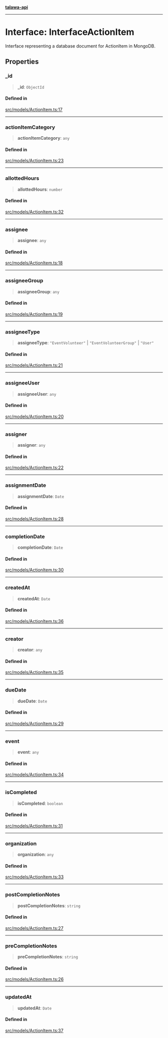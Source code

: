 [**talawa-api**](../../../README.md)

***

# Interface: InterfaceActionItem

Interface representing a database document for ActionItem in MongoDB.

## Properties

### \_id

> **\_id**: `ObjectId`

#### Defined in

[src/models/ActionItem.ts:17](https://github.com/Suyash878/talawa-api/blob/f376d03c37e9acd046e7cc983947432c95f74442/src/models/ActionItem.ts#L17)

***

### actionItemCategory

> **actionItemCategory**: `any`

#### Defined in

[src/models/ActionItem.ts:23](https://github.com/Suyash878/talawa-api/blob/f376d03c37e9acd046e7cc983947432c95f74442/src/models/ActionItem.ts#L23)

***

### allottedHours

> **allottedHours**: `number`

#### Defined in

[src/models/ActionItem.ts:32](https://github.com/Suyash878/talawa-api/blob/f376d03c37e9acd046e7cc983947432c95f74442/src/models/ActionItem.ts#L32)

***

### assignee

> **assignee**: `any`

#### Defined in

[src/models/ActionItem.ts:18](https://github.com/Suyash878/talawa-api/blob/f376d03c37e9acd046e7cc983947432c95f74442/src/models/ActionItem.ts#L18)

***

### assigneeGroup

> **assigneeGroup**: `any`

#### Defined in

[src/models/ActionItem.ts:19](https://github.com/Suyash878/talawa-api/blob/f376d03c37e9acd046e7cc983947432c95f74442/src/models/ActionItem.ts#L19)

***

### assigneeType

> **assigneeType**: `"EventVolunteer"` \| `"EventVolunteerGroup"` \| `"User"`

#### Defined in

[src/models/ActionItem.ts:21](https://github.com/Suyash878/talawa-api/blob/f376d03c37e9acd046e7cc983947432c95f74442/src/models/ActionItem.ts#L21)

***

### assigneeUser

> **assigneeUser**: `any`

#### Defined in

[src/models/ActionItem.ts:20](https://github.com/Suyash878/talawa-api/blob/f376d03c37e9acd046e7cc983947432c95f74442/src/models/ActionItem.ts#L20)

***

### assigner

> **assigner**: `any`

#### Defined in

[src/models/ActionItem.ts:22](https://github.com/Suyash878/talawa-api/blob/f376d03c37e9acd046e7cc983947432c95f74442/src/models/ActionItem.ts#L22)

***

### assignmentDate

> **assignmentDate**: `Date`

#### Defined in

[src/models/ActionItem.ts:28](https://github.com/Suyash878/talawa-api/blob/f376d03c37e9acd046e7cc983947432c95f74442/src/models/ActionItem.ts#L28)

***

### completionDate

> **completionDate**: `Date`

#### Defined in

[src/models/ActionItem.ts:30](https://github.com/Suyash878/talawa-api/blob/f376d03c37e9acd046e7cc983947432c95f74442/src/models/ActionItem.ts#L30)

***

### createdAt

> **createdAt**: `Date`

#### Defined in

[src/models/ActionItem.ts:36](https://github.com/Suyash878/talawa-api/blob/f376d03c37e9acd046e7cc983947432c95f74442/src/models/ActionItem.ts#L36)

***

### creator

> **creator**: `any`

#### Defined in

[src/models/ActionItem.ts:35](https://github.com/Suyash878/talawa-api/blob/f376d03c37e9acd046e7cc983947432c95f74442/src/models/ActionItem.ts#L35)

***

### dueDate

> **dueDate**: `Date`

#### Defined in

[src/models/ActionItem.ts:29](https://github.com/Suyash878/talawa-api/blob/f376d03c37e9acd046e7cc983947432c95f74442/src/models/ActionItem.ts#L29)

***

### event

> **event**: `any`

#### Defined in

[src/models/ActionItem.ts:34](https://github.com/Suyash878/talawa-api/blob/f376d03c37e9acd046e7cc983947432c95f74442/src/models/ActionItem.ts#L34)

***

### isCompleted

> **isCompleted**: `boolean`

#### Defined in

[src/models/ActionItem.ts:31](https://github.com/Suyash878/talawa-api/blob/f376d03c37e9acd046e7cc983947432c95f74442/src/models/ActionItem.ts#L31)

***

### organization

> **organization**: `any`

#### Defined in

[src/models/ActionItem.ts:33](https://github.com/Suyash878/talawa-api/blob/f376d03c37e9acd046e7cc983947432c95f74442/src/models/ActionItem.ts#L33)

***

### postCompletionNotes

> **postCompletionNotes**: `string`

#### Defined in

[src/models/ActionItem.ts:27](https://github.com/Suyash878/talawa-api/blob/f376d03c37e9acd046e7cc983947432c95f74442/src/models/ActionItem.ts#L27)

***

### preCompletionNotes

> **preCompletionNotes**: `string`

#### Defined in

[src/models/ActionItem.ts:26](https://github.com/Suyash878/talawa-api/blob/f376d03c37e9acd046e7cc983947432c95f74442/src/models/ActionItem.ts#L26)

***

### updatedAt

> **updatedAt**: `Date`

#### Defined in

[src/models/ActionItem.ts:37](https://github.com/Suyash878/talawa-api/blob/f376d03c37e9acd046e7cc983947432c95f74442/src/models/ActionItem.ts#L37)
